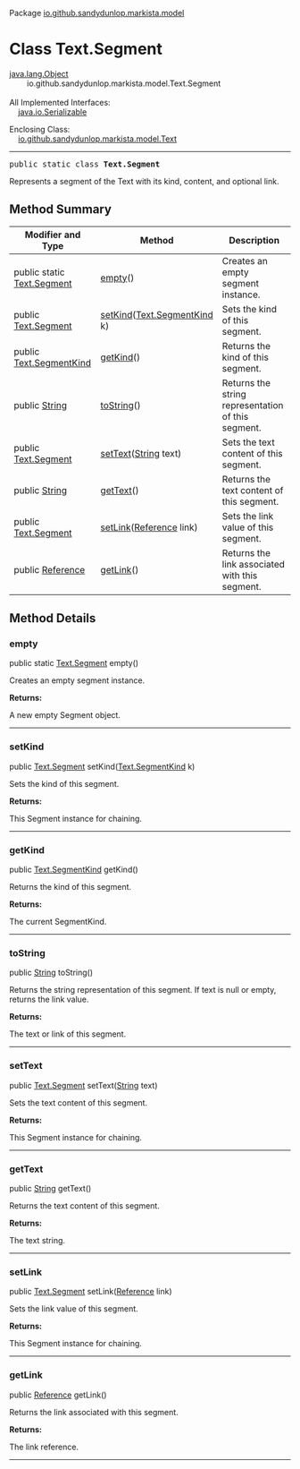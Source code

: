 Package [io.github.sandydunlop.markista.model](index.md)

# Class Text.Segment
[java.lang.Object](https://docs.oracle.com/en/java/javase/24/docs/api/java.base/java/lang/Object.html)<br/>
        io.github.sandydunlop.markista.model.Text.Segment<br/>
<br/>
All Implemented Interfaces:<br/>
    [java.io.Serializable](https://docs.oracle.com/en/java/javase/24/docs/api/java.base/java/io/Serializable.html)

Enclosing Class:<br/>
    [io.github.sandydunlop.markista.model.Text](Text.md)


----

<span style="font-family: monospace;">public static class __Text.Segment__</span>

Represents a segment of the Text with its kind, content, and optional link.


## Method Summary

| Modifier and Type                                                                                   | Method                                                                                                                 | Description                                        |
|-----------------------------------------------------------------------------------------------------|------------------------------------------------------------------------------------------------------------------------|----------------------------------------------------|
| public static [Text.Segment](Text.Segment.md)                                                       | [empty](#empty)()                                                                                                      | Creates an empty segment instance.                 |
| public [Text.Segment](Text.Segment.md)                                                              | [setKind](#setkind)([Text.SegmentKind](Text.SegmentKind.md) k)                                                         | Sets the kind of this segment.                     |
| public [Text.SegmentKind](Text.SegmentKind.md)                                                      | [getKind](#getkind)()                                                                                                  | Returns the kind of this segment.                  |
| public [String](https://docs.oracle.com/en/java/javase/24/docs/api/java.base/java/lang/String.html) | [toString](#tostring)()                                                                                                | Returns the string representation of this segment. |
| public [Text.Segment](Text.Segment.md)                                                              | [setText](#settext)([String](https://docs.oracle.com/en/java/javase/24/docs/api/java.base/java/lang/String.html) text) | Sets the text content of this segment.             |
| public [String](https://docs.oracle.com/en/java/javase/24/docs/api/java.base/java/lang/String.html) | [getText](#gettext)()                                                                                                  | Returns the text content of this segment.          |
| public [Text.Segment](Text.Segment.md)                                                              | [setLink](#setlink)([Reference](Reference.md) link)                                                                    | Sets the link value of this segment.               |
| public [Reference](Reference.md)                                                                    | [getLink](#getlink)()                                                                                                  | Returns the link associated with this segment.     |

## Method Details

### empty

public static [Text.Segment](Text.Segment.md) empty()

Creates an empty segment instance.

**Returns:**

A new empty Segment object.


---

### setKind

public [Text.Segment](Text.Segment.md) setKind([Text.SegmentKind](Text.SegmentKind.md) k)

Sets the kind of this segment.

**Returns:**

This Segment instance for chaining.


---

### getKind

public [Text.SegmentKind](Text.SegmentKind.md) getKind()

Returns the kind of this segment.

**Returns:**

The current SegmentKind.


---

### toString

public [String](https://docs.oracle.com/en/java/javase/24/docs/api/java.base/java/lang/String.html) toString()

Returns the string representation of this segment.
If text is null or empty, returns the link value.

**Returns:**

The text or link of this segment.


---

### setText

public [Text.Segment](Text.Segment.md) setText([String](https://docs.oracle.com/en/java/javase/24/docs/api/java.base/java/lang/String.html) text)

Sets the text content of this segment.

**Returns:**

This Segment instance for chaining.


---

### getText

public [String](https://docs.oracle.com/en/java/javase/24/docs/api/java.base/java/lang/String.html) getText()

Returns the text content of this segment.

**Returns:**

The text string.


---

### setLink

public [Text.Segment](Text.Segment.md) setLink([Reference](Reference.md) link)

Sets the link value of this segment.

**Returns:**

This Segment instance for chaining.


---

### getLink

public [Reference](Reference.md) getLink()

Returns the link associated with this segment.

**Returns:**

The link reference.


---

